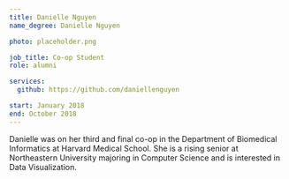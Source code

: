 ```yaml
---
title: Danielle Nguyen
name_degree: Danielle Nguyen

photo: placeholder.png

job_title: Co-op Student
role: alumni

services:
  github: https://github.com/daniellenguyen

start: January 2018
end: October 2018
---
```

Danielle was on her third and final co-op in the Department of Biomedical Informatics at Harvard Medical School. She is a rising senior at Northeastern University majoring in Computer Science and is interested in Data Visualization.
